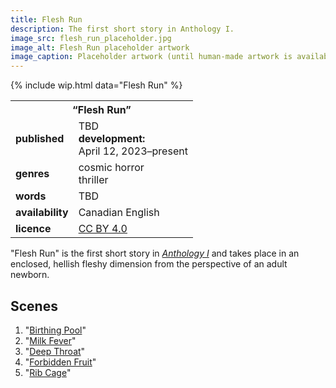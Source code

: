 ```yaml
---
title: Flesh Run
description: The first short story in Anthology I.
image_src: flesh_run_placeholder.jpg
image_alt: Flesh Run placeholder artwork
image_caption: Placeholder artwork (until human-made artwork is available) generated by Schizoid Nightmares on April 14, 2023, using <a href='https://creator.nightcafe.studio/creation/XDlpLMvyjx5a1IoOCV5B' target='_blank'>NightCafe</a> (Stable Diffusion v1.5), licensed under <a href='https://creativecommons.org/publicdomain/zero/1.0/' target='_blank'>CC0 1.0</a>.
---
```


{% include wip.html data="Flesh Run" %}

<div class="table right fixed" markdown=0>
    <table class="small blc infobox">
        <tr><th colspan=2>“Flesh Run”</th></tr>
        <tr><td><b>published</b></td><td>TBD<br><b>development:</b><br>April 12, 2023–present</td></tr>
        <tr><td><b>genres</b></td><td>cosmic horror<br>thriller</td></tr>
        <tr><td><b>words</b></td><td>TBD</td></tr>
        <tr><td><b>availability</b></td><td>Canadian English</td></tr>
        <tr><td><b>licence</b></td><td><a href="https://creativecommons.org/licenses/by/4.0/" target="_blank">CC BY 4.0</a></td></tr>
    </table>
</div>

"Flesh Run" is the first short story in *[Anthology I](/anthology-i/)* and takes place in an enclosed, hellish fleshy dimension from the perspective of an adult newborn.

## Scenes
1. "[Birthing Pool](/anthology-i/flesh-run/birthing-pool/)"
1. "[Milk Fever](/anthology-i/flesh-run/milk-fever/)"
1. "[Deep Throat](/anthology-i/flesh-run/deep-throat/)"
1. "[Forbidden Fruit](/anthology-i/flesh-run/forbidden-fruit/)"
1. "[Rib Cage](/anthology-i/flesh-run/rib-cage/)"